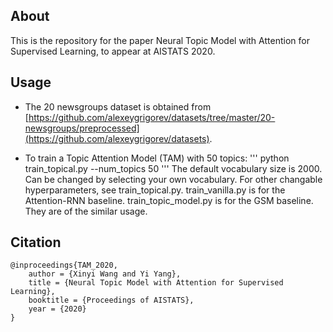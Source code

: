 ## About

This is the repository for the paper Neural Topic Model with Attention for Supervised Learning, to appear at AISTATS 2020.

## Usage

* The 20 newsgroups dataset is obtained from [https://github.com/alexeygrigorev/datasets/tree/master/20-newsgroups/preprocessed](https://github.com/alexeygrigorev/datasets).

* To train a Topic Attention Model (TAM) with 50 topics:
'''
python train_topical.py --num_topics 50
'''
The default vocabulary size is 2000. Can be changed by selecting your own vocabulary. For other changable hyperparameters, see train_topical.py. train_vanilla.py is for the Attention-RNN baseline. train_topic_model.py is for the GSM baseline. They are of the similar usage.

## Citation

```
@inproceedings{TAM_2020,
	author = {Xinyi Wang and Yi Yang}, 
	title = {Neural Topic Model with Attention for Supervised Learning}, 
	booktitle = {Proceedings of AISTATS},
	year = {2020}
}
```